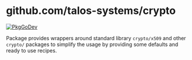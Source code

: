 github.com/talos-systems/crypto
===============================

[![PkgGoDev](https://pkg.go.dev/badge/mod/github.com/talos-systems/crypto)](https://pkg.go.dev/mod/github.com/talos-systems/crypto)

Package provides wrappers around standard library `crypto/x509` and other `crypto/` packages
to simplify the usage by providing some defaults and ready to use recipes.
